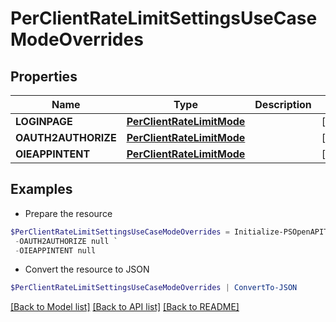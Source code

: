 # PerClientRateLimitSettingsUseCaseModeOverrides
## Properties

Name | Type | Description | Notes
------------ | ------------- | ------------- | -------------
**LOGINPAGE** | [**PerClientRateLimitMode**](PerClientRateLimitMode.md) |  | [optional] 
**OAUTH2AUTHORIZE** | [**PerClientRateLimitMode**](PerClientRateLimitMode.md) |  | [optional] 
**OIEAPPINTENT** | [**PerClientRateLimitMode**](PerClientRateLimitMode.md) |  | [optional] 

## Examples

- Prepare the resource
```powershell
$PerClientRateLimitSettingsUseCaseModeOverrides = Initialize-PSOpenAPIToolsPerClientRateLimitSettingsUseCaseModeOverrides  -LOGINPAGE null `
 -OAUTH2AUTHORIZE null `
 -OIEAPPINTENT null
```

- Convert the resource to JSON
```powershell
$PerClientRateLimitSettingsUseCaseModeOverrides | ConvertTo-JSON
```

[[Back to Model list]](../README.md#documentation-for-models) [[Back to API list]](../README.md#documentation-for-api-endpoints) [[Back to README]](../README.md)

